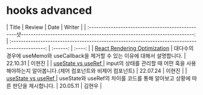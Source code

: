 # hooks advanced

| Title | Review | Date | Writer |
| :------------------------------------------------샷-----------------------------------------------------------------------: | :--------------------------------------------------------------------------------------------: | :------: | :----: |
| <a href="https://velog.io/@hyunjine/React-Rendering-Optimization" target="_blank">React Rendering Optimization</a> | 대다수의 경우에 useMemo와 useCallback을 제거할 수 있는 이유에 대해서 설명합니다. | 22.10.31 | 이현진 |
| <a href="https://velog.io/@hyunjine/useState-vs-useRef" target="_blank">useState vs useRef </a> | input의 상태를 관리할 때 어떤 훅을 사용해야하는지 알아봅니다.(제어 컴포넌트와 비제어 컴포넌트) | 22.07.24 | 이현진 |
| <a href="https://medium.com/humanscape-tech/react-usestate-vs-useref-4c20713f7ef" target="_blank">useState vs useRef </a> | useState와 useRef의 차이를 코드를 통해 알아보고 상황에 따른 판단을 제시합니다. | 20.05.11 | 김현우 |
